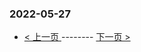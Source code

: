 ### 2022-05-27 
 

- [ < 上一页 ](https://github.com/able8/weibo-hot-record/blob/master/2022-05-26.md) -------- [ 下一页 > ](https://github.com/able8/weibo-hot-record/blob/master/2022-05-28.md)